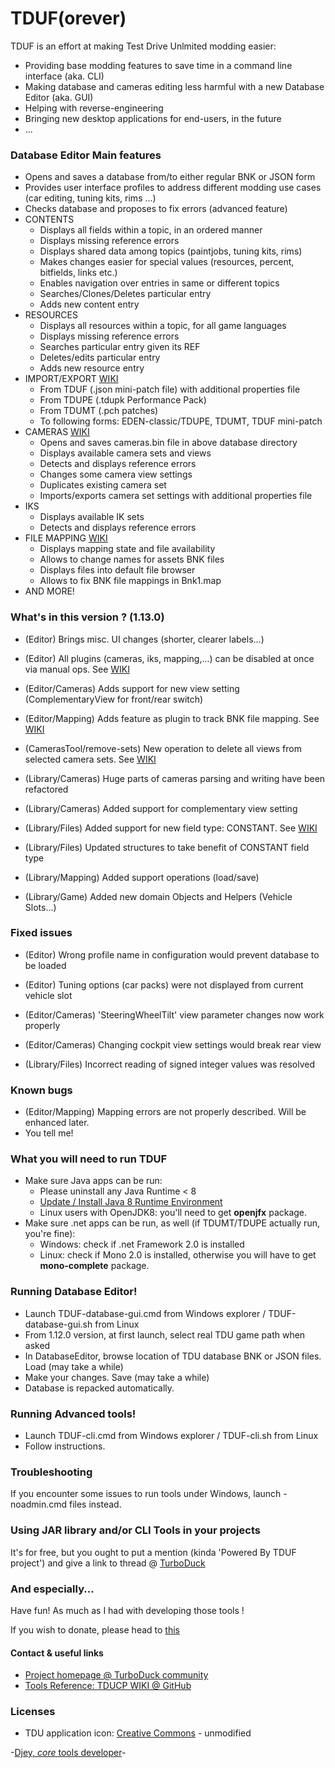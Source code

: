 # TDUF(orever)

TDUF is an effort at making Test Drive Unlmited modding easier:

* Providing base modding features to save time in a command line interface (aka. CLI)
* Making database and cameras editing less harmful with a new Database Editor (aka. GUI)
* Helping with reverse-engineering
* Bringing new desktop applications for end-users, in the future
* ...


### Database Editor Main features
* Opens and saves a database from/to either regular BNK or JSON form
* Provides user interface profiles to address different modding use cases (car editing, tuning kits, rims ...)
* Checks database and proposes to fix errors (advanced feature)
* CONTENTS
    * Displays all fields within a topic, in an ordered manner
    * Displays missing reference errors
    * Displays shared data among topics (paintjobs, tuning kits, rims)
    * Makes changes easier for special values (resources, percent, bitfields, links etc.)
    * Enables navigation over entries in same or different topics
    * Searches/Clones/Deletes particular entry
    * Adds new content entry
* RESOURCES
    * Displays all resources within a topic, for all game languages
    * Displays missing reference errors
    * Searches particular entry given its REF
    * Deletes/edits particular entry
    * Adds new resource entry
* IMPORT/EXPORT [WIKI](https://github.com/djey47/tdu-cp/wiki/TDUF-Database-Editor#import--export-data)
    * From TDUF (.json mini-patch file) with additional properties file
    * From TDUPE (.tdupk Performance Pack)
    * From TDUMT (.pch patches)
    * To following forms: EDEN-classic/TDUPE, TDUMT, TDUF mini-patch
* CAMERAS [WIKI](https://github.com/djey47/tdu-cp/wiki/TDUF-Database-Editor-Cameras)
    * Opens and saves cameras.bin file in above database directory
    * Displays available camera sets and views
    * Detects and displays reference errors
    * Changes some camera view settings
    * Duplicates existing camera set
    * Imports/exports camera set settings with additional properties file
* IKS
    * Displays available IK sets
    * Detects and displays reference errors
* FILE MAPPING [WIKI](https://github.com/djey47/tdu-cp/wiki/TDUF-Database-Editor-Mapping)
    * Displays mapping state and file availability
    * Allows to change names for assets BNK files
    * Displays files into default file browser
    * Allows to fix BNK file mappings in Bnk1.map 
* AND MORE!


### What's in this version ? (1.13.0)
* (Editor) Brings misc. UI changes (shorter, clearer labels...)
* (Editor) All plugins (cameras, iks, mapping,...) can be disabled at once via manual ops. See [WIKI](https://github.com/djey47/tdu-cp/wiki/TDUF-Editor-Tips)
* (Editor/Cameras) Adds support for new view setting (ComplementaryView for front/rear switch)
* (Editor/Mapping) Adds feature as plugin to track BNK file mapping. See [WIKI](https://github.com/djey47/tdu-cp/wiki/TDUF-Database-Editor-Mapping)

* (CamerasTool/remove-sets) New operation to delete all views from selected camera sets. See [WIKI](https://github.com/djey47/tdu-cp/wiki/TDUF-Customizing-Cameras#f-delete-view-sets)

* (Library/Cameras) Huge parts of cameras parsing and writing have been refactored
* (Library/Cameras) Added support for complementary view setting
* (Library/Files) Added support for new field type: CONSTANT. See [WIKI](https://github.com/djey47/tdu-cp/wiki/TDUF-File-Structure-Reference#field-types)
* (Library/Files) Updated structures to take benefit of CONSTANT field type
* (Library/Mapping) Added support operations (load/save)
* (Library/Game) Added new domain Objects and Helpers (Vehicle Slots...)


### Fixed issues
* (Editor) Wrong profile name in configuration would prevent database to be loaded
* (Editor) Tuning options (car packs) were not displayed from current vehicle slot
* (Editor/Cameras) 'SteeringWheelTilt' view parameter changes now work properly
* (Editor/Cameras) Changing cockpit view settings would break rear view

* (Library/Files) Incorrect reading of signed integer values was resolved


### Known bugs
* (Editor/Mapping) Mapping errors are not properly described. Will be enhanced later.
* You tell me!


### What you will need to run TDUF
* Make sure Java apps can be run:
    - Please uninstall any Java Runtime < 8
    - [Update / Install Java 8 Runtime Environment](http://www.oracle.com/technetwork/java/javase/downloads/jre8-downloads-2133155.html)
    - Linux users with OpenJDK8: you'll need to get **openjfx** package.
* Make sure .net apps can be run, as well (if TDUMT/TDUPE actually run, you're fine):
    - Windows: check if .net Framework 2.0 is installed
    - Linux: check if Mono 2.0 is installed, otherwise you will have to get **mono-complete** package.


### Running Database Editor!
- Launch TDUF-database-gui.cmd from Windows explorer / TDUF-database-gui.sh from Linux
- From 1.12.0 version, at first launch, select real TDU game path when asked 
- In DatabaseEditor, browse location of TDU database BNK or JSON files. Load (may take a while)
- Make your changes. Save (may take a while)
- Database is repacked automatically.


### Running Advanced tools!
- Launch TDUF-cli.cmd from Windows explorer / TDUF-cli.sh from Linux
- Follow instructions.


### Troubleshooting
If you encounter some issues to run tools under Windows, launch -noadmin.cmd files instead.


### Using JAR library and/or CLI Tools in your projects
It's for free, but you ought to put a mention (kinda 'Powered By TDUF project') and give a link to thread @ [TurboDuck](http://forum.turboduck.net/threads/32570-Djey-Discussion-about-new-modding-possibilities)


### And especially...
Have fun! As much as I had with developing those tools !

If you wish to donate, please head to [this](http://bit.ly/13YI3bP)

#### Contact & useful links

* [Project homepage @ TurboDuck community](http://forum.turboduck.net/forums/57-Mod-Tools-Support)
* [Tools Reference: TDUCP WIKI @ GitHub](https://github.com/djey47/tdu-cp/wiki/Tools-reference)


### Licenses

* TDU application icon: [Creative Commons](https://creativecommons.org/licenses/by-nc-nd/4.0/#) - unmodified


-[Djey, *core* tools developer](https://github.com/djey47)-
